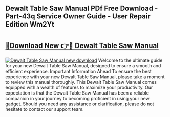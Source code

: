 ## Dewalt Table Saw Manual PDf Free Download - Part-43q Service Owner Guide - User Repair Edition Wm2Yt

# <h2><a href="http://bc13356.oget.top/?id=Dewalt+Table+Saw+Manual">🔗Download New 👉🔴 Dewalt Table Saw Manual</a></h2>

[![Dewalt Table Saw Manual new download](https://i.imgur.com/5g1atiW.png)](http://bc13356.oget.top/?id=Dewalt+Table+Saw+Manual)
Welcome to the ultimate guide for your new Dewalt Table Saw Manual, designed to ensure a smooth and efficient experience. Important Information Ahead To ensure the best experience with your new Dewalt Table Saw Manual, please take a moment to review this manual thoroughly. This Dewalt Table Saw Manual comes equipped with a wealth of features to maximize your productivity. Our expectation is that the Dewalt Table Saw Manual has been a reliable companion in your journey to becoming proficient in using your new gadget. Should you need any assistance or clarification, please do not hesitate to contact our support team.
